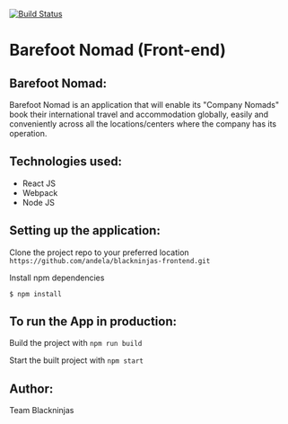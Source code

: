 [![Build Status](https://travis-ci.org/andela/blackninjas-frontend.svg?branch=develop)](https://travis-ci.org/andela/blackninjas-frontend)
# Barefoot Nomad (Front-end)


## Barefoot Nomad:
Barefoot Nomad is an application that will enable its "Company Nomads" book their international travel and accommodation globally, easily and conveniently across all the locations/centers where the company has its operation.

## Technologies used:
- React JS
- Webpack
- Node JS

## Setting up the application:
Clone the project repo to your preferred location
```https://github.com/andela/blackninjas-frontend.git```

Install npm dependencies

```$ npm install```

## To run the App in production:
Build the project with ```npm run build```

Start the built project with ```npm start```

## Author:
Team Blackninjas

